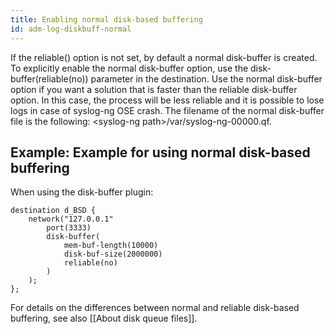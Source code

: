 ```yaml
---
title: Enabling normal disk-based buffering
id: adm-log-diskbuff-normal
---
```


If the reliable() option is not set, by default a normal disk-buffer is
created. To explicitly enable the normal disk-buffer option, use the
disk-buffer(reliable(no)) parameter in the destination. Use the normal
disk-buffer option if you want a solution that is faster than the
reliable disk-buffer option. In this case, the process will be less
reliable and it is possible to lose logs in case of syslog-ng OSE crash.
The filename of the normal disk-buffer file is the following:
\<syslog-ng path\>/var/syslog-ng-00000.qf.

## Example: Example for using normal disk-based buffering

When using the disk-buffer plugin:

```config
destination d_BSD {
    network("127.0.0.1"
        port(3333)
        disk-buffer(
            mem-buf-length(10000)
            disk-buf-size(2000000)
            reliable(no)
        )
    );
};
```

For details on the differences between normal and reliable disk-based
buffering, see also [[About disk queue files]].
